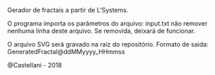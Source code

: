 Gerador de fractais a partir de L'Systems.

O programa importa os parâmetros do arquivo: input.txt
não remover nenhuma linha deste arquivo. Se removida, deixará de funcionar.

O arquivo SVG será gravado na raiz do repositório.
Formato de saida: GeneratedFractal@ddMMyyyy_HHmmss

@Castellani - 2018
